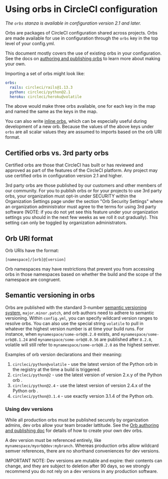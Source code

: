 # Using orbs in CircleCI configuration
_The `orbs` stanza is available in configuration version 2.1 and later._

Orbs are packages of CircleCI configuration shared across projects. Orbs are made available for use in configuration through the `orbs` key in the top level of your config.yml.

This document mostly covers the use of existing orbs in your configuration. See the docs on [authoring and publishing orbs](orbs-authoring.md) to learn more about making your own.

Importing a set of orbs might look like:

```yaml
orbs:
  rails: circleci/rails@1.13.3
  python: circleci/python@2.1
  heroku: circleci/heroku@volatile
```

The above would make three orbs available, one for each key in the map and named the same as the keys in the map. 

You can also write [inline orbs](inline-orbs.md), which can be especially useful during development of a new orb. Because the values of the above keys under `orbs` are all scalar values they are assumed to imports based on the orb URI format.

## Certified orbs vs. 3rd party orbs
Certified orbs are those that CircleCI has built or has reviewed and approved as part of the features of the CircleCI platform. Any project may use certified orbs in configuration version 2.1 and higher. 

3rd party orbs are those published by our customers and other members of our community. For you to publish orbs or for your projects to use 3rd party orbs, your organization must opt-in under SECURITY within the Organization Settings page under the section "Orb Security Settings" where an organization administrator must agree to the terms for using 3rd party software (NOTE: if you do not yet see this feature under your organization settings you should in the next few weeks as we roll it out gradually). This setting can only be toggled by organization administrators.

## Orb URI format
Orb URIs have the format:

`[namespace]/[orb]@[version]`

Orb namespaces may have restrictions that prevent you from accessing orbs in those namespaces based on whether the build and the scope of the namespace are congruent.

## Semantic versioning in orbs
Orbs are published with the standard 3-number [semantic versioning system](https://semver.org/), `major.minor.patch`, and orb authors need to adhere to semantic versioning. Within `config.yml`, you can specify wildcard version ranges to resolve orbs. You can also use the special string `volatile` to pull in whatever the highest version number is at time your build runs. For instance, when `mynamespace/some-orb@8.2.0` exists, and `mynamespace/some-orb@8.1.24` and `mynamespace/some-orb@8.0.56` are published after `8.2.0`, volatile will still refer to `mynamespace/some-orb@8.2.0` as the highest semver.

Examples of orb version declarations and their meaning:

1. `circleci/python@volatile` - use the latest version of the Python orb in the registry at the time a build is triggered.
2. `circleci/python@2` - use the latest version of version 2.x.y of the Python orb .
3. `circleci/python@2.4` - use the latest version of version 2.4.x of the Python orb .
4. `circleci/python@3.1.4` - use exactly version 3.1.4 of the Python orb.

### Using dev versions
While all production orbs must be published securely by organization admins, dev orbs allow your team broader lattitude. See the [Orb authoring and publishing doc](orbs-authoring.md) for details of how to create your own dev orbs.

A dev version must be referenced entirely, like `mynamespace/myorb@dev:mybranch`. Whereas production orbs allow wildcard semver references, there are no shorthand conveniences for dev versions. 

IMPORTANT NOTE: Dev versions are mutable and expire: their contents can change, and they are subject to deletion after 90 days, so we strongly recommend you do not rely on a dev versions in any production software.
